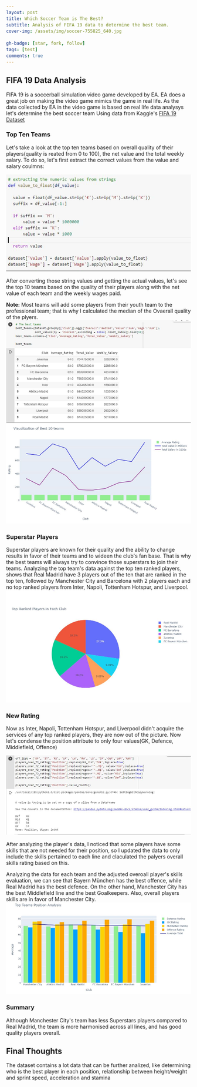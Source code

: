 ```yaml
---
layout: post
title: Which Soccer Team is The Best?
subtitle: Analysis of FIFA 19 data to determine the best team.
cover-img: /assets/img/soccer-755825_640.jpg

gh-badge: [star, fork, follow]
tags: [test]
comments: true
---
```


## FIFA 19 Data Analysis
FIFA 19 is a soccerball simulation video game developed by EA. EA does a great job on making the video game mimics the game in real life. 
As the data collected by EA in the video game is based on real life data analysys let's determine the best soccer team Using data from Kaggle's [FIFA 19 Dataset](https://kaggle.com/karangadiya/fifa19)

### Top Ten Teams
Let's take a look at the top ten teams based on overall quality of their players(quality is reated from 0 to 100), the net value and the total weekly salary.
To do so, let's first extract the correct values from the value and salary coulmns:

![]( /assets/img/function.JPG)

After converting those string values and getting the actual values, let's see the top 10 teams based on the quality of their players along with the net value of each team and the weekly wages paid.

**Note:** Most teams will add some players from their youth team to the professional team; that  is why I calculated the median of the Ovaerall quality of the plyers.
![]( /assets/img/top_ten.JPG)
![]( /assets/img/top_ten_visual.JPG)

### Superstar Players
Superstar players are known for their quality and the ability to change results in favor of their teams and to wideen the club's fan base. That is why the best teams will always try to convince those superstars to join their teams. 
Analyzing the top team's data against the top ten ranked players, shows that Real Madrid have 3 players out of the ten that are ranked in the top ten, followed by Manchester City and Barcelona with 2 players each and no top ranked players from Inter, Napoli, Tottenham Hotspur, and Liverpool.
![]( /assets/img/top_ranked.JPG)

### New Rating
Now as Inter, Napoli, Tottenham Hotspur, and Liverpool didn't acquire the services of any top ranked players, they are now out of the picture.
Now let's condense the position attribute to only four values(GK, Defence, Middlefield, Offence)

![]( /assets/img/condenced_position.JPG)

After analyzing the player's data, I noticed that some players have some skills that are not needed for their position, so I updated the data to only include the skills pertained to each line and claculated the palyers overall skills rating based on this.

Analyzing the data for each team and the adjusted overoall player's skills evaluation, we can see that Bayern München has the best offence, while Real Madrid has the best defence. On the other hand, Manchester City has the best Middlefield line and the best Goalkeepers.
Also, overall players skills are in favor of Manchester City.
![]( /assets/img/position.JPG)

### Summary
Although Manchester City's team has less Superstars players compared to Real Madrid, the team is more harmonised across all lines, and has good quality players overall.

## Final Thoughts
The dataset contains a lot data that can be further analized, like determining who is the best player in each position, relationship between height/weight and sprint speed, acceleration and stamina  
